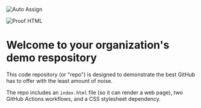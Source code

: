 ![Auto Assign](https://github.com/SitePassatempoEducativo/demo-repository/actions/workflows/auto-assign.yml/badge.svg)

![Proof HTML](https://github.com/SitePassatempoEducativo/demo-repository/actions/workflows/proof-html.yml/badge.svg)

# Welcome to your organization's demo respository
This code repository (or "repo") is designed to demonstrate the best GitHub has to offer with the least amount of noise.

The repo includes an `index.html` file (so it can render a web page), two GitHub Actions workflows, and a CSS stylesheet dependency.

